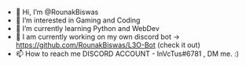 - 👋 Hi, I’m @RounakBiswas
- 👀 I’m interested in Gaming and Coding
- 🌱 I’m currently learning Python and WebDev 
- 💞️ I am currently working on my own discord bot -> https://github.com/RounakBiswas/L3O-Bot (check it out)
- 📫 How to reach me DISCORD ACCOUNT - InVcTus#6781 , DM me. :)

<!---
RounakBiswas/RounakBiswas is a ✨ special ✨ repository because its `README.md` (this file) appears on your GitHub profile.
You can click the Preview link to take a look at your changes.
--->
